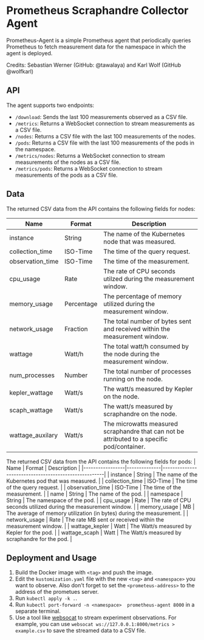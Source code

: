 # Prometheus Scraphandre Collector Agent

Prometheus-Agent is a simple Prometheus agent that periodically queries Prometheus to fetch measurement data for the namespace in which the agent is deployed.

Credits: Sebastian Werner (GitHub: @tawalaya) and Karl Wolf (GitHub @wolfkarl)

## API

The agent supports two endpoints:

- `/download`: Sends the last 100 measurements observed as a CSV file.
- `/metrics`: Returns a WebSocket connection to stream measurements as a CSV file.
- `/nodes`: Returns a CSV file with the last 100 measurements of the nodes.
- `/pods`: Returns a CSV file with the last 100 measurements of the pods in the namespace.
- `/metrics/nodes`: Returns a WebSocket connection to stream measurements of the nodes as a CSV file.
- `/metrics/pods`: Returns a WebSocket connection to stream measurements of the pods as a CSV file.

## Data

The returned CSV data from the API contains the following fields for nodes:

| Name             | Format     | Description                                                                                 |
| ---------------- | ---------- | ------------------------------------------------------------------------------------------- |
| instance         | String     | The name of the Kubernetes node that was measured.                                          |
| collection_time  | ISO-Time   | The time of the query request.                                                              |
| observation_time | ISO-Time   | The time of the measurement.                                                                |
| cpu_usage        | Rate       | The rate of CPU seconds utilzed during the measurement window.                              |
| memory_usage     | Percentage | The percentage of memory utilized during the measurement window.                            |
| network_usage    | Fraction   | The total number of bytes sent and received within the measurement window.                  |
| wattage          | Watt/h     | The total watt/h consumed by the node during the measurement window.                        |
| num_processes    | Number     | The total number of processes running on the node.                                          |
| kepler_wattage   | Watt/s     | The watt/s measured by Kepler on the node.                                                  |
| scaph_wattage    | Watt/s     | The watt/s measured by scraphandre on the node.                                             |
| wattage_auxilary | Watt/s     | The microwatts measured scraphandre that can not be attributed to a specific pod/container. |

The returned CSV data from the API contains the following fields for pods:
| Name | Format | Description |
|-----------------|--------------|------------------------------------------------------|
| instance | String | The name of the Kubernetes pod that was measured. |
| collection_time | ISO-Time | The time of the query request. |
| observation_time | ISO-Time | The time of the measurement. |
| name | String | The name of the pod. |
| namespace | String | The namespace of the pod. |
| cpu_usage | Rate | The rate of CPU seconds utilized during the measurement window. |
| memory_usage | MB | The average of memory utilization (in bytes) during the measurement. |
| network_usage | Rate | The rate MB sent or received within the measurement window. |
| wattage_kepler | Watt | The Watt/s measured by Kepler for the pod. |
| wattage_scaph | Watt | The Watt/s measured by scraphandre for the pod. |

## Deployment and Usage

1. Build the Docker image with `<tag>` and push the image.
2. Edit the `kustomization.yaml` file with the new `<tag>` and `<namespace>` you want to observe. Also don't forget to set the `<prometeus-address>` to the address of the prometues server.
3. Run `kubectl apply -k .`.
4. Run `kubectl port-forward -n <namespace>  prometheus-agent 8000` in a separate terminal.
5. Use a tool like [websocat](https://github.com/vi/websocat) to stream experiment observations. For example, you can use `websocat ws://127.0.0.1:8000/metrics > example.csv` to save the streamed data to a CSV file.

